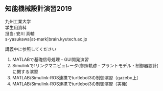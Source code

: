 ## 知能機械設計演習2019

九州工業大学  
学生用資料  
担当: 安川 真輔  
s-yasukawa[at-mark]brain.kyutech.ac.jp  

講義中に参照してください  

1. MATLABで基礎信号処理・GUI開発演習
2. Simulinkで1リンクマニピュレータ(参照軌跡・プラントモデル・制御器設計)に関する演習
3. MATLAB/Simulink-ROS連携でturtlebot3の制御演習（gazebo上）
4. MATLAB/Simulink-ROS連携でturtlebot3の制御演習（実機）
